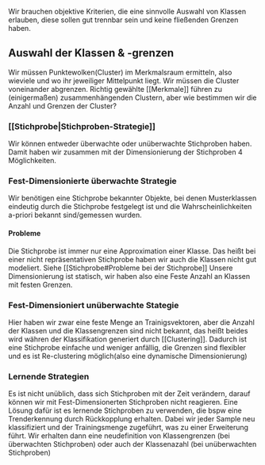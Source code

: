 Wir brauchen objektive Kriterien, die eine sinnvolle Auswahl von Klassen erlauben, diese sollen gut trennbar sein und keine fließenden Grenzen haben.
## Auswahl der Klassen & -grenzen
Wir müssen Punktewolken(Cluster) im Merkmalsraum ermitteln, also wieviele und wo ihr jeweiliger Mittelpunkt liegt. Wir müssen die Cluster voneinander abgrenzen. Richtig gewählte [[Merkmale]] führen zu (einigermaßen) zusammenhängenden Clustern, aber wie bestimmen wir die Anzahl und Grenzen der Cluster?

### [[Stichprobe|Stichproben-Strategie]]
Wir können entweder überwachte oder unüberwachte Stichproben haben. Damit haben wir zusammen mit der Dimensionierung der Stichproben 4 Möglichkeiten.
### Fest-Dimensionierte überwachte Strategie
Wir benötigen eine Stichprobe bekannter Objekte, bei denen Musterklassen eindeutig durch die Stichprobe festgelegt ist und die Wahrscheinlichkeiten a-priori bekannt sind/gemessen wurden.
#### Probleme
Die Stichprobe ist immer nur eine Approximation einer Klasse. Das heißt bei einer nicht repräsentativen Stichprobe haben wir auch die Klassen nicht gut modeliert. Siehe [[Stichprobe#Probleme bei der Stichprobe]]
Unsere Dimensionierung ist statisch, wir haben also eine Feste Anzahl an Klassen mit festen Grenzen.

### Fest-Dimensioniert unüberwachte Stategie
Hier haben wir zwar eine feste Menge an Trainigsvektoren, aber die Anzahl der Klassen und die Klassengrenzen sind nicht bekannt, das heißt beides wird währen der Klassifikation generiert durch [[Clustering]].
Dadurch ist eine Stichprobe einfache und weniger anfällig, die Grenzen sind flexibler und es ist Re-clustering möglich(also eine dynamische Dimensionierung)

### Lernende Strategien
Es ist nicht unüblich, dass sich Stichproben mit der Zeit verändern, darauf können wir mit Fest-Dimensionerten Stichproben nicht reagieren. Eine Lösung dafür ist es lernende Stichproben zu verwenden, die bspw eine Trenderkennung durch Rückkopplung erhalten. Dabei wir jeder Sample neu klassifiziert und der Trainingsmenge zugeführt, was zu einer Erweiterung führt. Wir erhalten dann eine neudefinition von Klassengrenzen (bei überwachten Stichproben) oder auch der Klassenazahl (bei unüberwachten Stichproben)